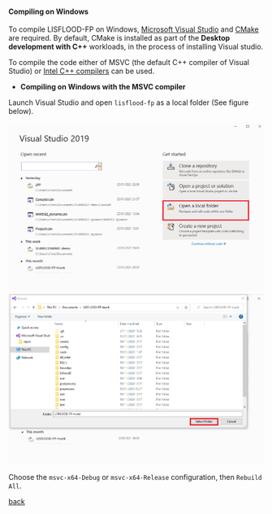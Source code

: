 #### Compiling on Windows

To compile LISFLOOD-FP on Windows, [Microsoft Visual Studio](https://visualstudio.microsoft.com/) and [CMake](https://cmake.org/) are required. By default, CMake is installed as part of the **Desktop development with C++** workloads, in the process of installing Visual studio. 

To compile the code either of MSVC (the default C++ compiler of Visual Studio) or [Intel C++ compilers](https://software.intel.com/content/www/us/en/develop/tools/oneapi/components/dpc-compiler.html) can be used.

- **Compiling on Windows with the MSVC compiler**

Launch Visual Studio and open `lisflood-fp` as a local folder (See figure below).

![image](/Figures/comp_win_1.png)
![image](/Figures/comp_win_2.png)



Choose the `msvc-x64-Debug` or `msvc-x64-Release` configuration, then `Rebuild All`.


[back](/LISFLOOD8.0.md)
